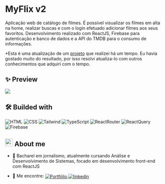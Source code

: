 # MyFlix v2

Aplicação web de catálogo de filmes. É possível visualizar os filmes em alta na home, realizar buscas e com o login efetuado adicionar filmes aos seus favoritos. Desenvolvimento realizado com ReactJS, Firebase para autenticação e banco de dados e a API do TMDB para o consumo de informações.

\*Esta é uma atualização de um [projeto](https://github.com/josesouzaa/myflix) que realizei há um tempo. Eu havia gostado muito do resultado, por isso resolvi atualiza-lo com outros conhecimentos que adquiri com o tempo.

## ✨ Preview

<img src="./preview.gif">

## 🛠 Builded with

![HTML](https://img.shields.io/badge/-HTML-05122A?style=flat&logo=HTML5)
![CSS](https://img.shields.io/badge/-CSS-05122A?style=flat&logo=CSS3&logoColor=1572B6)
![Tailwind](https://img.shields.io/badge/-Tailwind-05122A?style=flat&logo=TailwindCSS)
![TypeScript](https://img.shields.io/badge/-TypeScript-05122A?style=flat&logo=typescript)
![ReactRouter](https://img.shields.io/badge/-React%20Router-05122A?style=flat&logo=ReactRouter)
![ReactQuery](https://img.shields.io/badge/-React%20Query-05122A?style=flat&logo=ReactQuery)
![Firebase](https://img.shields.io/badge/-Firebase-05122A?style=flat&logo=Firebase)

## <img src="https://raw.githubusercontent.com/kaueMarques/kaueMarques/master/hi.gif" width="25px" height="25px"> About me

- 👤 Bacharel em jornalismo, atualmente cursando Análise e Desenvolvimento de Sistemas, focado em desenvolvimento front-end com ReactJS

- 🔭 Me encontre: <a href="https://josesouzaa.github.io" target="_blank">
  <img align="center" src="https://img.shields.io/badge/Portf%C3%B3lio-Jos%C3%A9%20de%20Souza-05122A?style=flat" alt="Portfólio"/>
  </a> <a href="https://www.linkedin.com/in/jose-de-souza/" target="_blank">
  <img align="center" src="https://img.shields.io/badge/-José_de_Souza-05122A?style=flat&logo=linkedin" alt="linkedin"/>
  </a>
